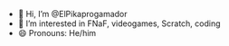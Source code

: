 - 👋 Hi, I’m @ElPikaprogamador
- 👀 I’m interested in FNaF, videogames, Scratch, coding
- 😄 Pronouns: He/him

<!---
ElPikaprogamador/ElPikaprogamador is a ✨ special ✨ repository because its `README.md` (this file) appears on your GitHub profile.
You can click the Preview link to take a look at your changes.
--->
